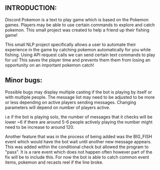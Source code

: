 ## INTRODUCTION:

Discord Pokemon is a text to play game which is based on the Pokemon games. Players may be able to use certain commands to 
explore and catch pokemon. This small project was created to help a friend up their fishing game!

This small NLP project specifically allows a user to automate their experience in the game by catching pokemon automatically
for you while fishing. Using API request calls we can send certain text commands to play for us! This saves the player time and prevents them
them from losing an opportunity on an important pokemon catch!


## Minor bugs:

Possible bugs may display multiple casting if the bot is playing by itself or with multiple people.
The message list may need to be adjusted to be more or less depending on active players sending messages.
Changing parameters will depend on number of players active.

i.e if the bot is playing solo, the number of messages that it checks will be lower ~6 
if there are around 5-6 people actively playing the number might need to be increase to around 120.


Another feature that was in the process of being added was the BIG_FISH event which would have the bot wait until another new message appears. This was added within the conditional check but allowed the program to "pass".
It is a rare event which does not happen often however part of the fix will be to include this. For now the bot is able to catch common event items, pokemon and recasts reel if the line broke.

